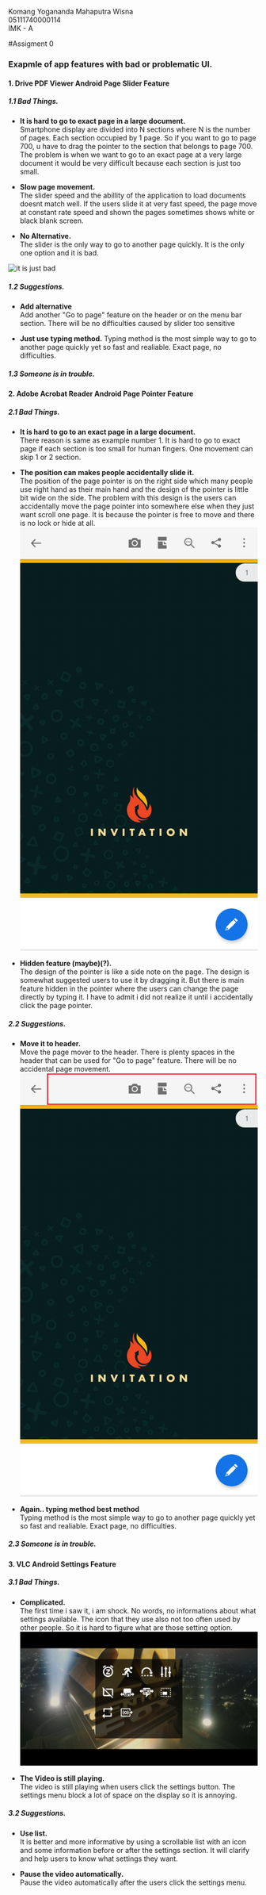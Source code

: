 Komang Yogananda Mahaputra Wisna  
05111740000114  
IMK - A  

#Assigment 0

### Exapmle of app features with bad or problematic UI.  

#### 1. Drive PDF Viewer Android Page Slider Feature  
##### 1.1 Bad Things.  
  - **It is hard to go to exact page in a large document\.**  
    Smartphone display are divided into N sections where N is the number of pages. Each section occupied by 1 page. So if you want to go to page 700, u have to drag the pointer to the section that belongs to page 700. The problem is when we want to go to an exact page at a very large document it would be very difficult because each section is just too small.

  - **Slow page movement\.**  
    The slider speed and the abillity of the application to load documents doesnt match well. If the users slide it at very fast speed, the page move at constant rate speed and shown the pages sometimes shows white or black blank screen.

  - **No Alternative\.**  
    The slider is the only way to go to another page quickly. It is the only one option and it is bad.

  ![it is just bad](/src/drivepng.png)

##### 1.2 Suggestions.  
  - **Add alternative**  
    Add another "Go to page" feature on the header or on the menu bar section. There will be no difficulties caused by slider too sensitive
  
  - **Just use typing method.**
    Typing method is the most simple way to go to another page quickly yet so fast and realiable. Exact page, no difficulties.

##### 1.3 Someone is in trouble.

#### 2. Adobe Acrobat Reader Android Page Pointer Feature  
##### 2.1 Bad Things.  
  - **It is hard to go to an exact page in a large document\.**  
    There reason is same as example number 1. It is hard to go to exact page if each section is too small for human fingers. One movement can skip 1 or 2 section.

  - **The position can makes people accidentally slide it\.**  
    The position of the page pointer is on the right side which many people use right hand as their main hand and the design of the pointer is little bit wide on the side. The problem with this design is the users can accidentally move the page pointer into somewhere else when they just want scroll one page. It is because the pointer is free to move and there is no lock or hide at all.
    ![the pointer on the right side](/src/adobe.png)

  - **Hidden feature (maybe)(?)\.**  
    The design of the pointer is like a side note on the page. The design is somewhat suggested users to use it by dragging it. But there is main feature hidden in the pointer where the users can change the page directly by typing it. I have to admit i did not realize it until i accidentally click the page pointer.

##### 2.2 Suggestions.  
  - **Move it to header.**  
    Move the page mover to the header. There is plenty spaces in the header that can be used for "Go to page" feature. There will be no accidental page movement.
    ![there is enough spaces](/src/adobeheader.png)
  
  - **Again.. typing method best method**  
    Typing method is the most simple way to go to another page quickly yet so fast and realiable. Exact page, no difficulties.

##### 2.3 Someone is in trouble.

#### 3. VLC Android Settings Feature  
##### 3.1 Bad Things.
  - **Complicated.**  
    The first time i saw it, i am shock. No words, no informations about what settings available. The icon that they use also not too often used by other people. So it is hard to figure what are those setting option.
    ![whaat is thaat](/src/vlc.png)

  - **The Video is still playing.**  
    The video is still playing when users click the settings button. The settings menu block a lot of space on the display so it is annoying.

##### 3.2 Suggestions.  
  - **Use list.**  
    It is better and more informative by using a scrollable list with an icon and some information before or after the settings section. It will clarify and help users to know what settings they want.
  
  - **Pause the video automatically.**  
    Pause the video automatically after the users click the settings menu.

